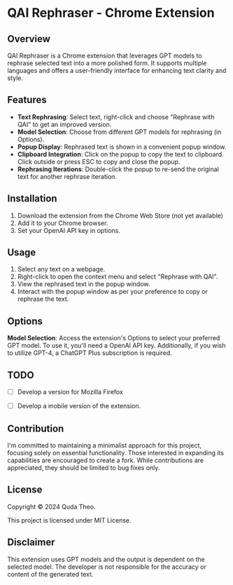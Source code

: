 # QAI Rephraser - Chrome Extension

## Overview
QAI Rephraser is a Chrome extension that leverages GPT models to rephrase selected text into a more polished form. It supports multiple languages and offers a user-friendly interface for enhancing text clarity and style.

## Features
- **Text Rephrasing**: Select text, right-click and choose "Rephrase with QAI" to get an improved version.
- **Model Selection**: Choose from different GPT models for rephrasing (in Options).
- **Popup Display**: Rephrased text is shown in a convenient popup window.
- **Clipboard Integration**: Click on the popup to copy the text to clipboard. Click outside or press ESC to copy and close the popup.
- **Rephrasing Iterations**: Double-click the popup to re-send the original text for another rephrase iteration.

## Installation
1. Download the extension from the Chrome Web Store (not yet available)
2. Add it to your Chrome browser.
3. Set your OpenAI API key in options.

## Usage
1. Select any text on a webpage.
2. Right-click to open the context menu and select "Rephrase with QAI".
3. View the rephrased text in the popup window.
4. Interact with the popup window as per your preference to copy or rephrase the text.

## Options
**Model Selection**: Access the extension's Options to select your preferred GPT model. 
To use it, you'll need a OpenAI API key. Additionally, if you wish to utilize GPT-4, a ChatGPT Plus subscription is required.

## TODO
- [ ] Develop a version for Mozilla Firefox
- [ ] Develop a mobile version of the extension.


## Contribution
I'm committed to maintaining a minimalist approach for this project, focusing solely on essential functionality. Those interested in expanding its capabilities are encouraged to create a fork. While contributions are appreciated, they should be limited to bug fixes only.

## License
Copyright © 2024 Quda Theo.

This project is licensed under MIT License.

## Disclaimer
This extension uses GPT models and the output is dependent on the selected model. The developer is not responsible for the accuracy or content of the generated text.
